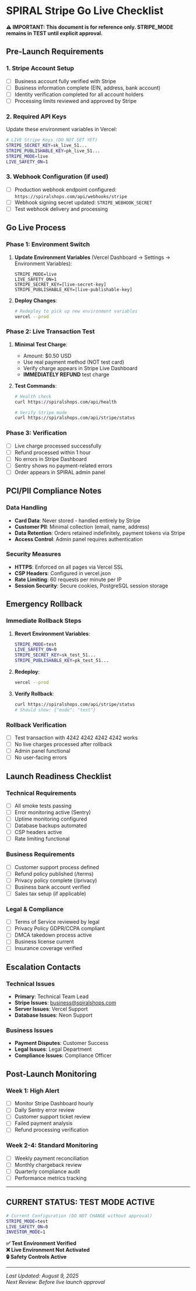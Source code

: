 # SPIRAL Stripe Go Live Checklist

**⚠️ IMPORTANT: This document is for reference only. STRIPE_MODE remains in TEST until explicit approval.**

## Pre-Launch Requirements

### 1. Stripe Account Setup
- [ ] Business account fully verified with Stripe
- [ ] Business information complete (EIN, address, bank account)
- [ ] Identity verification completed for all account holders
- [ ] Processing limits reviewed and approved by Stripe

### 2. Required API Keys
Update these environment variables in Vercel:

```bash
# LIVE Stripe Keys (DO NOT SET YET)
STRIPE_SECRET_KEY=sk_live_51...
STRIPE_PUBLISHABLE_KEY=pk_live_51...
STRIPE_MODE=live
LIVE_SAFETY_ON=1
```

### 3. Webhook Configuration (if used)
- [ ] Production webhook endpoint configured: `https://spiralshops.com/api/webhooks/stripe`
- [ ] Webhook signing secret updated: `STRIPE_WEBHOOK_SECRET`
- [ ] Test webhook delivery and processing

## Go Live Process

### Phase 1: Environment Switch
1. **Update Environment Variables** (Vercel Dashboard → Settings → Environment Variables):
   ```
   STRIPE_MODE=live
   LIVE_SAFETY_ON=1
   STRIPE_SECRET_KEY=[live-secret-key]
   STRIPE_PUBLISHABLE_KEY=[live-publishable-key]
   ```

2. **Deploy Changes**:
   ```bash
   # Redeploy to pick up new environment variables
   vercel --prod
   ```

### Phase 2: Live Transaction Test
1. **Minimal Test Charge**:
   - Amount: $0.50 USD
   - Use real payment method (NOT test card)
   - Verify charge appears in Stripe Live Dashboard
   - **IMMEDIATELY REFUND** test charge

2. **Test Commands**:
   ```bash
   # Health check
   curl https://spiralshops.com/api/health

   # Verify Stripe mode
   curl https://spiralshops.com/api/stripe/status
   ```

### Phase 3: Verification
- [ ] Live charge processed successfully
- [ ] Refund processed within 1 hour
- [ ] No errors in Stripe Dashboard
- [ ] Sentry shows no payment-related errors
- [ ] Order appears in SPIRAL admin panel

## PCI/PII Compliance Notes

### Data Handling
- **Card Data**: Never stored - handled entirely by Stripe
- **Customer PII**: Minimal collection (email, name, address)
- **Data Retention**: Orders retained indefinitely, payment tokens via Stripe
- **Access Control**: Admin panel requires authentication

### Security Measures
- **HTTPS**: Enforced on all pages via Vercel SSL
- **CSP Headers**: Configured in vercel.json
- **Rate Limiting**: 60 requests per minute per IP
- **Session Security**: Secure cookies, PostgreSQL session storage

## Emergency Rollback

### Immediate Rollback Steps
1. **Revert Environment Variables**:
   ```bash
   STRIPE_MODE=test
   LIVE_SAFETY_ON=0
   STRIPE_SECRET_KEY=sk_test_51...
   STRIPE_PUBLISHABLE_KEY=pk_test_51...
   ```

2. **Redeploy**:
   ```bash
   vercel --prod
   ```

3. **Verify Rollback**:
   ```bash
   curl https://spiralshops.com/api/stripe/status
   # Should show: {"mode": "test"}
   ```

### Rollback Verification
- [ ] Test transaction with 4242 4242 4242 4242 works
- [ ] No live charges processed after rollback
- [ ] Admin panel functional
- [ ] No user-facing errors

## Launch Readiness Checklist

### Technical Requirements
- [ ] All smoke tests passing
- [ ] Error monitoring active (Sentry)
- [ ] Uptime monitoring configured
- [ ] Database backups automated
- [ ] CSP headers active
- [ ] Rate limiting functional

### Business Requirements
- [ ] Customer support process defined
- [ ] Refund policy published (/terms)
- [ ] Privacy policy complete (/privacy)
- [ ] Business bank account verified
- [ ] Sales tax setup (if applicable)

### Legal & Compliance
- [ ] Terms of Service reviewed by legal
- [ ] Privacy Policy GDPR/CCPA compliant
- [ ] DMCA takedown process active
- [ ] Business license current
- [ ] Insurance coverage verified

## Escalation Contacts

### Technical Issues
- **Primary**: Technical Team Lead
- **Stripe Issues**: business@spiralshops.com
- **Server Issues**: Vercel Support
- **Database Issues**: Neon Support

### Business Issues
- **Payment Disputes**: Customer Success
- **Legal Issues**: Legal Department
- **Compliance Issues**: Compliance Officer

## Post-Launch Monitoring

### Week 1: High Alert
- [ ] Monitor Stripe Dashboard hourly
- [ ] Daily Sentry error review  
- [ ] Customer support ticket review
- [ ] Failed payment analysis
- [ ] Refund processing verification

### Week 2-4: Standard Monitoring
- [ ] Weekly payment reconciliation
- [ ] Monthly chargeback review
- [ ] Quarterly compliance audit
- [ ] Performance metrics tracking

---

## CURRENT STATUS: TEST MODE ACTIVE

```bash
# Current Configuration (DO NOT CHANGE without approval)
STRIPE_MODE=test
LIVE_SAFETY_ON=0
INVESTOR_MODE=1
```

**✅ Test Environment Verified**  
**❌ Live Environment Not Activated**  
**🔒 Safety Controls Active**

---

*Last Updated: August 9, 2025*  
*Next Review: Before live launch approval*